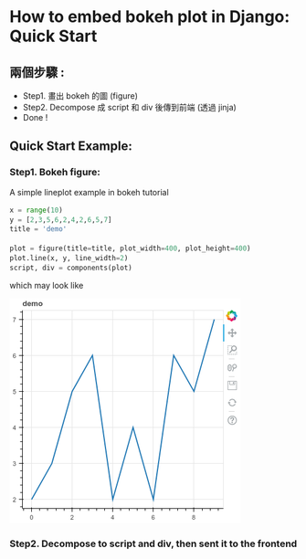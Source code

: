 # How to embed bokeh plot in Django: Quick Start

## 兩個步驟 :
- Step1. 畫出 bokeh 的圖 (figure)
- Step2. Decompose 成 script 和 div 後傳到前端 (透過 jinja)
- Done !

## Quick Start Example:
### Step1. Bokeh figure:    
A simple lineplot example in bokeh tutorial
```python
x = range(10)
y = [2,3,5,6,2,4,2,6,5,7]
title = 'demo'

plot = figure(title=title, plot_width=400, plot_height=400)
plot.line(x, y, line_width=2)
script, div = components(plot)
```    
which may look like    

![](./github_imgs/example_lineplot01.png)


### Step2. Decompose to script and div, then sent it to the frontend


